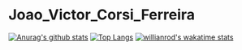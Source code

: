 # Joao_Victor_Corsi_Ferreira
[![Anurag's github stats](https://github-readme-stats.vercel.app/api?username=jvccorsi&theme=radical)](https://github.com/anuraghazra/github-readme-stats)
[![Top Langs](https://github-readme-stats.vercel.app/api/top-langs/?username=jvccorsi)](https://github.com/anuraghazra/github-readme-stats)
[![willianrod's wakatime stats](https://github-readme-stats.vercel.app/api/wakatime?username=jvccorsi)](https://github.com/anuraghazra/github-readme-stats)
